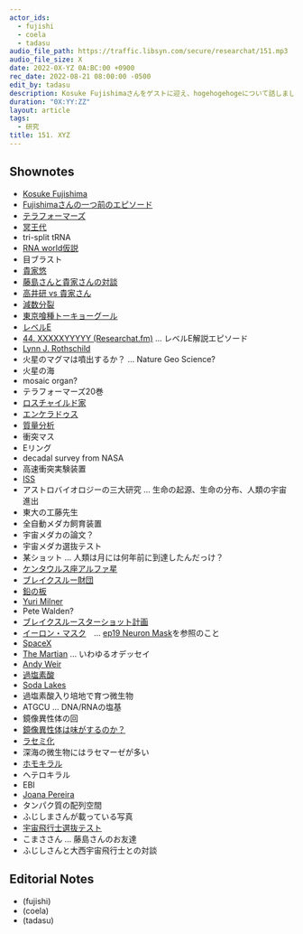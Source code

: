 ```yaml
---
actor_ids:
  - fujishi
  - coela
  - tadasu
audio_file_path: https://traffic.libsyn.com/secure/researchat/151.mp3 
audio_file_size: X
date: 2022-0X-YZ 0A:BC:00 +0900
rec_date: 2022-08-21 08:00:00 -0500
edit_by: tadasu
description: Kosuke Fujishimaさんをゲストに迎え、hogehogehogeについて話しました。
duration: "0X:YY:ZZ"
layout: article
tags:
  - 研究
title: 151. XYZ
---
```


## Shownotes
- [Kosuke Fujishima](http://www.elsi.jp/en/members/researchers/kfujishima/)
- [Fujishimaさんの一つ前のエピソード](https://researchat.fm/episode/150)
- [テラフォーマーズ](https://www.amazon.co.jp/dp/408879270X)
- [冥王代](https://ja.wikipedia.org/wiki/%E5%86%A5%E7%8E%8B%E4%BB%A3)
- tri-split tRNA
- [RNA world仮説](https://ja.wikipedia.org/wiki/RNA%E3%83%AF%E3%83%BC%E3%83%AB%E3%83%89)
- 目ブラスト
- [貴家悠](https://ja.wikipedia.org/wiki/%E8%B2%B4%E5%AE%B6%E6%82%A0)
- [藤島さんと貴家さんの対談](https://twitter.com/horikawad/status/520073754592829440)
- [高井研 vs 貴家さん](https://twitter.com/nhk_switch/status/729211917017849858)
- [減数分裂](https://ja.wikipedia.org/wiki/%E6%B8%9B%E6%95%B0%E5%88%86%E8%A3%82)
- [東京喰種トーキョーグール](https://www.amazon.co.jp/dp/4088792726)
- [レベルE](https://www.amazon.co.jp/dp/4088720717)
- [44. XXXXXYYYYY (Researchat.fm)](https://researchat.fm/episode/48) ... レベルE解説エピソード
- [Lynn J. Rothschild](https://www.nasa.gov/ames/spacescience-and-astrobiology/lynn-j-rothschild)
- 火星のマグマは噴出するか？ … Nature Geo Science?
- 火星の海
- mosaic organ?
- テラフォーマーズ20巻
- [ロスチャイルド家](https://ja.wikipedia.org/wiki/%E3%83%AD%E3%82%B9%E3%83%81%E3%83%A3%E3%82%A4%E3%83%AB%E3%83%89%E5%AE%B6)
- [エンケラドゥス](https://ja.wikipedia.org/wiki/%E3%82%A8%E3%83%B3%E3%82%B1%E3%83%A9%E3%83%89%E3%82%A5%E3%82%B9_(%E8%A1%9B%E6%98%9F))
- [質量分析](https://ja.wikipedia.org/wiki/%E8%B3%AA%E9%87%8F%E5%88%86%E6%9E%90%E6%B3%95)
- 衝突マス
- Eリング
- decadal survey from NASA
- 高速衝突実験装置
- [ISS](https://www.nasa.gov/mission_pages/station/main/index.html)
- アストロバイオロジーの三大研究 … 生命の起源、生命の分布、人類の宇宙進出
- 東大の工藤先生
- 全自動メダカ飼育装置
- 宇宙メダカの論文？
- 宇宙メダカ選抜テスト
- 某ショット ... 人類は月には何年前に到達したんだっけ？
- [ケンタウルス座アルファ星](https://ja.wikipedia.org/wiki/%E3%82%B1%E3%83%B3%E3%82%BF%E3%82%A6%E3%83%AB%E3%82%B9%E5%BA%A7%E3%82%A2%E3%83%AB%E3%83%95%E3%82%A1%E6%98%9F)
- [ブレイクスルー財団](https://breakthroughprize.org/Board)
- [鉛の板](https://www.env.go.jp/chemi/rhm/h28kisoshiryo/h28kiso-01-03-08.html)
- [Yuri Milner](https://breakthroughprize.org/Yuri_Milner)
- Pete Walden?
- [ブレイクスルースターショット計画](https://ja.wikipedia.org/wiki/%E3%83%96%E3%83%AC%E3%83%BC%E3%82%AF%E3%82%B9%E3%83%AB%E3%83%BC%E3%83%BB%E3%82%B9%E3%82%BF%E3%83%BC%E3%82%B7%E3%83%A7%E3%83%83%E3%83%88)
- [イーロン・マスク](https://ja.wikipedia.org/wiki/%E3%82%A4%E3%83%BC%E3%83%AD%E3%83%B3%E3%83%BB%E3%83%9E%E3%82%B9%E3%82%AF)　... [ep19 Neuron Mask](https://researchat.fm/episode/19)を参照のこと
- [SpaceX](https://www.spacex.com/)
- [The Martian](https://www.amazon.com/dp/0553418025) ... いわゆるオデッセイ
- [Andy Weir](https://andyweirauthor.com/)
- [過塩素酸](https://ja.wikipedia.org/wiki/%E9%81%8E%E5%A1%A9%E7%B4%A0%E9%85%B8)
- [Soda Lakes](https://en.wikipedia.org/wiki/Soda_Lakes)
- 過塩素酸入り培地で育つ微生物
- ATGCU ... DNA/RNAの塩基
- 鏡像異性体の回
- [鏡像異性体は味がするのか？](https://www.jstage.jst.go.jp/article/kagakutoseibutsu1962/12/3/12_3_189/_pdf)
- [ラセミ化](https://ja.wikipedia.org/wiki/%E3%83%A9%E3%82%BB%E3%83%9F%E5%8C%96)
- 深海の微生物にはラセマーゼが多い
- [ホモキラル](https://ja.wikipedia.org/wiki/%E3%83%9B%E3%83%A2%E3%82%AD%E3%83%A9%E3%83%AA%E3%83%86%E3%82%A3%E3%83%BC)
- ヘテロキラル
- EBI
- [Joana Pereira](https://scholar.google.com/citations?user=OKpFtIUAAAAJ&hl=en)
- タンパク質の配列空間
- ふじしまさんが載っている写真
- [宇宙飛行士選抜テスト](https://astro-mission.jaxa.jp/astro_selection/)
- こまささん … 藤島さんのお友達
- ふじしさんと大西宇宙飛行士との対談

## Editorial Notes
- (fujishi)
- (coela)
- (tadasu)
